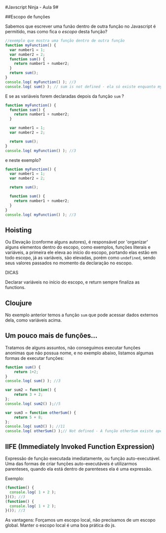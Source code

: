 #Javscript Ninja - Aula 9#

##Escopo de funções

Sabemos que escrever uma funão dentro de outra função no Javascript é permitido, mas como fica o *escopo* desta função?

```js
//exemplo que mostra uma função dentro de outra função
function myFunction() {
  var number1 = 1;
  var number2 = 2;
  function sum() {
    return number1 + number2;
  }
  return sum();
}
console.log( myFunction() ); //3
console.log( sum() ); // sum is not defined - ela só existe enquanto myFunction existir
```

E se as variáveis forem declaradas depois da função ```sum``` ?

```js
function myFunction() {
  function sum() {
    return number1 + number2;
  }

  var number1 = 1;
  var number2 = 2;

  return sum();
}
console.log( myFunction() ); //3
```

e neste exemplo?

```js
function myFunction() {
  var number1 = 1;
  var number2 = 2;

  return sum();

  function sum() {
    return number1 + number2;
  }
}
console.log( myFunction() ); //3
```

## Hoisting

Ou Elevação (conforme alguns autores), é responsável por 'organizar' alguns elementos dentro do escopo, como exemplos, funções literais e variáveis, a primeira ele eleva ao início do escopo, portando elas estão em todo escopo, já as variáveis, são elevadas, porém como ```undefined```, sendo seus valores passados no momento da declaração no escopo.

DICAS

Declarar variáveis no início do escopo, e return sempre finaliza as functions.

## Cloujure

No exemplo anterior temos a função `sum` que pode acessar dados externos dela, como variáveis acima.

## Um pouco mais de funções...

Tratamos de alguns assuntos, não conseguimos executar funções anonimas que não possua nome, e no exemplo abaixo, listamos algumas formas de executar funções:

```js
function sum() {
	return 1+2;
}
console.log( sum() ); //3

var sum2 = function() {
	return 3 + 2;
};
console.log( sum2() );//5

var sum3 = function otherSum() {
	return 5 + 8;
};
console.log( sum3() ); //11
console.log( otherSum() );// Not defined - A função otherSum existe apenas no escopo da variável sum3, portanto, fora deste escopo não há possibilidade de executa-la diretamente.
```

## IIFE (Immediately Invoked Function Expression)

Expressão de função executada imediatamente, ou função auto-executável. Uma das formas de criar funções auto-executáveis é utilizarmos parenteses, quando ela está dentro de parenteses ela é uma expressão.

Exemplo:

```js
(function() {
  console.log( 1 + 2 );
})(); //3
(function() {
  console.log( 1 + 2 );
}()); //3
```

As vantagens: Forçamos um escopo local, não precisamos de um escopo global. Manter o escopo local é uma boa prática do js.
